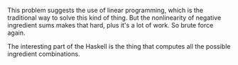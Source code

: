 This problem suggests the use of linear programming, which
is the traditional way to solve this kind of thing. But the
nonlinearity of negative ingredient sums makes that hard,
plus it's a lot of work. So brute force again.

The interesting part of the Haskell is the thing that
computes all the possible ingredient combinations.
